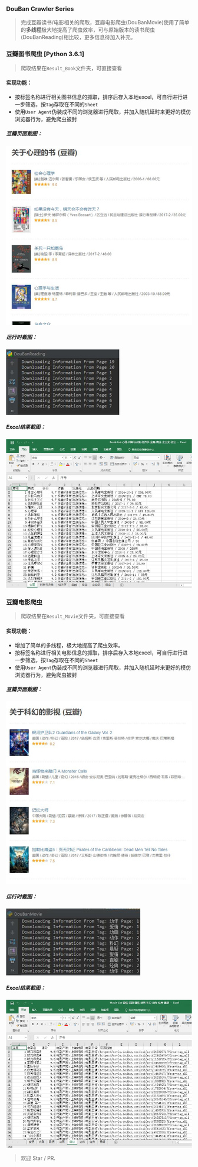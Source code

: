 ### DouBan Crawler Series 
> 完成豆瓣读书/电影相关的爬取，豆瓣电影爬虫(DouBanMovie)使用了简单的**多线程**极大地提高了爬虫效率，可与原始版本的读书爬虫(DouBanReading)相比较，更多信息待加入补充。

### 豆瓣图书爬虫    [Python 3.6.1]
> 爬取结果在`Result_Book`文件夹，可直接查看  <br>

#### 实现功能： 
 - 按标签名称进行相关图书信息的抓取，排序后存入本地excel，可自行进行进一步筛选，按`Tag`存取在不同的`Sheet`
 - 使用`User Agent`伪装成不同的浏览器进行爬取，并加入随机延时来更好的模仿浏览器行为，避免爬虫被封
    
##### 豆瓣页面截图：

![Page](https://github.com/SimonCqk/DouBanCrawls/blob/master/ScreenShots/doubanpage.jpg?raw=true)

##### 运行时截图：

![Running](https://github.com/SimonCqk/DouBanCrawls/blob/master/ScreenShots/running.jpg?raw=true)

##### Excel结果截图：

![Excel](https://github.com/SimonCqk/DouBanCrawls/blob/master/ScreenShots/excel.jpg?raw=true)

### 豆瓣电影爬虫
> 爬取结果在`Result_Movie`文件夹，可直接查看 <br>
#### 实现功能： 
 - 增加了简单的多线程，极大地提高了爬虫效率。
 - 按标签名称进行相关电影信息的抓取，排序后存入本地excel，可自行进行进一步筛选，按`Tag`存取在不同的`Sheet`
 - 使用`User Agent`伪装成不同的浏览器进行爬取，并加入随机延时来更好的模仿浏览器行为，避免爬虫被封
 
   
##### 豆瓣页面截图：

![Page](https://github.com/SimonCqk/DouBanCrawls/blob/master/ScreenShots/movie_page.jpg?raw=true)

##### 运行时截图：

![Running](https://github.com/SimonCqk/DouBanCrawls/blob/master/ScreenShots/movie_running.jpg?raw=true)

##### Excel结果截图：

![Excel](https://github.com/SimonCqk/DouBanCrawls/blob/master/ScreenShots/movie_excel.jpg?raw=true)


> 欢迎 Star / PR.
